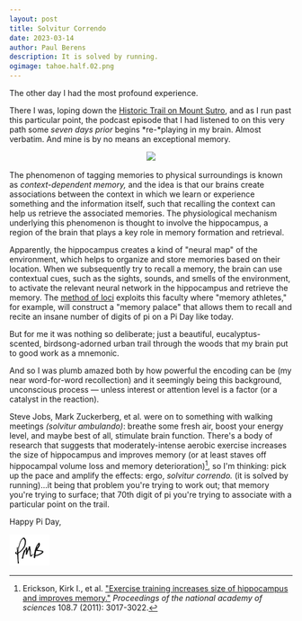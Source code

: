 ```yaml
---
layout: post
title: Solvitur Correndo
date: 2023-03-14
author:	Paul Berens
description: It is solved by running.
ogimage: tahoe.half.02.png
---
```

The other day I had the most profound experience.

There I was, loping down the [Historic Trail on Mount Sutro](/twin-peaks-mt-sutro/), and as I run past this particular point, the podcast episode that I had listened to on this very path some *seven days prior* begins *re-*playing in my brain. Almost verbatim. And mine is by no means an exceptional memory.

<center>
<img src='/assets/videos/historic.trail.slow.gif'>
</center>

The phenomenon of tagging memories to physical surroundings is known as *context-dependent memory,* and the idea is that our brains create associations between the context in which we learn or experience something and the information itself, such that recalling the context can help us retrieve the associated memories. The physiological mechanism underlying this phenomenon is thought to involve the hippocampus, a region of the brain that plays a key role in memory formation and retrieval.

Apparently, the hippocampus creates a kind of "neural map" of the environment, which helps to organize and store memories based on their location. When we subsequently try to recall a memory, the brain can use contextual cues, such as the sights, sounds, and smells of the environment, to activate the relevant neural network in the hippocampus and retrieve the memory. The [method of loci](https://en.wikipedia.org/wiki/method_of_loci) exploits this faculty where "memory athletes," for example, will construct a "memory palace" that allows them to recall and recite an insane number of digits of pi on a Pi Day like today.

But for me it was nothing so deliberate; just a beautiful, eucalyptus-scented, birdsong-adorned urban trail through the woods that my brain put to good work as a mnemonic.

And so I was plumb amazed both by how powerful the encoding can be (my near word-for-word recollection) and it seemingly being this background, unconscious process — unless interest or attention level is a factor (or a catalyst in the reaction).

Steve Jobs, Mark Zuckerberg, et al. were on to something with walking meetings *(solvitur ambulando)*: breathe some fresh air, boost your energy level, and maybe best of all, stimulate brain function. There's a body of research that suggests that moderately-intense aerobic exercise increases the size of hippocampus and improves memory (or at least staves off hippocampal volume loss and memory deterioration)[^1], so I'm thinking: pick up the pace and amplify the effects: ergo, *solvitur correndo.* (it is solved by running)...it being that problem you're trying to work out; that memory you're trying to surface; that 70th digit of pi you're trying to associate with a particular point on the trail.

[^1]: Erickson, Kirk I., et al. ["Exercise training increases size of hippocampus and improves memory."](https://www.pnas.org/doi/10.1073/pnas.1015950108) *Proceedings of the national academy of sciences* 108.7 (2011): 3017-3022.

Happy Pi Day,

![initials](/assets/images/initials.pmb.71.56.png)